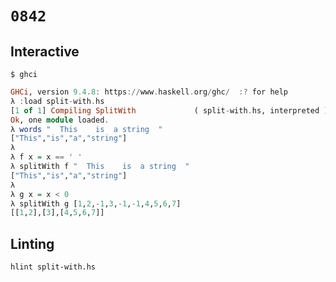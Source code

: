# `0842`

## Interactive

```console
$ ghci
```
```haskell
GHCi, version 9.4.8: https://www.haskell.org/ghc/  :? for help
λ :load split-with.hs
[1 of 1] Compiling SplitWith             ( split-with.hs, interpreted )
Ok, one module loaded.
λ words "  This    is  a string  "
["This","is","a","string"]
λ 
λ f x = x == ' '
λ splitWith f "  This    is  a string  "
["This","is","a","string"]
λ 
λ g x = x < 0
λ splitWith g [1,2,-1,3,-1,-1,4,5,6,7]
[[1,2],[3],[4,5,6,7]]
```

## Linting

```console
hlint split-with.hs
```
